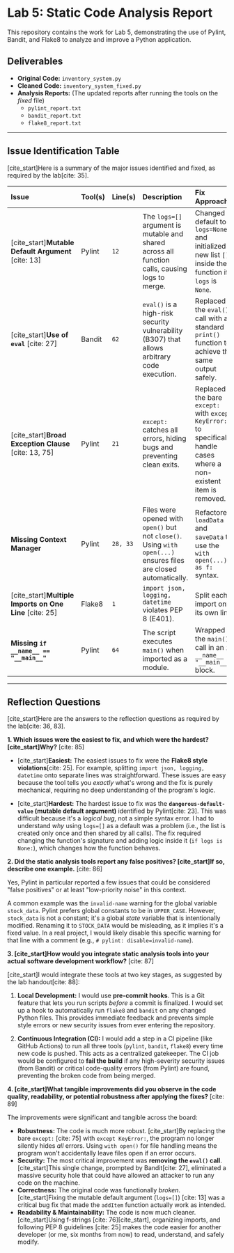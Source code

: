 # Lab 5: Static Code Analysis Report

This repository contains the work for Lab 5, demonstrating the use of Pylint, Bandit, and Flake8 to analyze and improve a Python application.

## Deliverables

* **Original Code:** `inventory_system.py`
* **Cleaned Code:** `inventory_system_fixed.py`
* **Analysis Reports:** (The updated reports after running the tools on the *fixed* file)
    * `pylint_report.txt`
    * `bandit_report.txt`
    * `flake8_report.txt`

---

## Issue Identification Table

[cite_start]Here is a summary of the major issues identified and fixed, as required by the lab[cite: 35].

| Issue | Tool(s) | Line(s) | Description | Fix Approach |
| :--- | :--- | :--- | :--- | :--- |
| [cite_start]**Mutable Default Argument** [cite: 13] | Pylint | `12` | The `logs=[]` argument is mutable and shared across all function calls, causing logs to merge. | Changed default to `logs=None` and initialized a new list `[]` inside the function if `logs` is `None`. |
| [cite_start]**Use of `eval`** [cite: 27] | Bandit | `62` | `eval()` is a high-risk security vulnerability (B307) that allows arbitrary code execution. | Replaced the `eval()` call with a standard `print()` function to achieve the same output safely. |
| [cite_start]**Broad Exception Clause** [cite: 13, 75] | Pylint | `21` | `except:` catches all errors, hiding bugs and preventing clean exits. | Replaced the bare `except:` with `except KeyError:` to specifically handle cases where a non-existent item is removed. |
| **Missing Context Manager** | Pylint | `28, 33` | Files were opened with `open()` but not `close()`. Using `with open(...)` ensures files are closed automatically. | Refactored `loadData` and `saveData` to use the `with open(...) as f:` syntax. |
| [cite_start]**Multiple Imports on One Line** [cite: 25] | Flake8 | `1` | `import json, logging, datetime` violates PEP 8 (E401). | Split each import onto its own line. |
| **Missing `if __name__ == "__main__"`** | Pylint | `64` | The script executes `main()` when imported as a module. | Wrapped the `main()` call in an `if __name__ == "__main__":` block. |

---

## Reflection Questions

[cite_start]Here are the answers to the reflection questions as required by the lab[cite: 36, 83].

**1. Which issues were the easiest to fix, and which were the hardest? [cite_start]Why?** [cite: 85]

* [cite_start]**Easiest:** The easiest issues to fix were the **Flake8 style violations**[cite: 25]. For example, splitting `import json, logging, datetime` onto separate lines was straightforward. These issues are easy because the tool tells you *exactly* what's wrong and the fix is purely mechanical, requiring no deep understanding of the program's logic.

* [cite_start]**Hardest:** The hardest issue to fix was the **`dangerous-default-value` (mutable default argument)** identified by Pylint[cite: 23]. This was difficult because it's a *logical bug*, not a simple syntax error. I had to understand *why* using `logs=[]` as a default was a problem (i.e., the list is created only once and then shared by all calls). The fix required changing the function's signature and adding logic inside it (`if logs is None:`), which changes how the function behaves.

**2. Did the static analysis tools report any false positives? [cite_start]If so, describe one example.** [cite: 86]

Yes, Pylint in particular reported a few issues that could be considered "false positives" or at least "low-priority noise" in this context.

A common example was the `invalid-name` warning for the global variable `stock_data`. Pylint prefers global constants to be in `UPPER_CASE`. However, `stock_data` is not a constant; it's a global *state* variable that is intentionally modified. Renaming it to `STOCK_DATA` would be misleading, as it implies it's a fixed value. In a real project, I would likely disable this specific warning for that line with a comment (e.g., `# pylint: disable=invalid-name`).

**3. [cite_start]How would you integrate static analysis tools into your actual software development workflow?** [cite: 87]

[cite_start]I would integrate these tools at two key stages, as suggested by the lab handout[cite: 88]:

1.  **Local Development:** I would use **pre-commit hooks**. This is a Git feature that lets you run scripts *before* a commit is finalized. I would set up a hook to automatically run `flake8` and `bandit` on any changed Python files. This provides immediate feedback and prevents simple style errors or new security issues from ever entering the repository.

2.  **Continuous Integration (CI):** I would add a step in a CI pipeline (like GitHub Actions) to run all three tools (`pylint`, `bandit`, `flake8`) every time new code is pushed. This acts as a centralized gatekeeper. The CI job would be configured to **fail the build** if any high-severity security issues (from Bandit) or critical code-quality errors (from Pylint) are found, preventing the broken code from being merged.

**4. [cite_start]What tangible improvements did you observe in the code quality, readability, or potential robustness after applying the fixes?** [cite: 89]

The improvements were significant and tangible across the board:

* **Robustness:** The code is much more robust. [cite_start]By replacing the bare `except:` [cite: 75] with `except KeyError:`, the program no longer silently hides *all* errors. Using `with open()` for file handling means the program won't accidentally leave files open if an error occurs.
* **Security:** The most critical improvement was **removing the `eval()` call**. [cite_start]This single change, prompted by Bandit[cite: 27], eliminated a massive security hole that could have allowed an attacker to run any code on the machine.
* **Correctness:** The original code was functionally *broken*. [cite_start]Fixing the mutable default argument (`logs=[]`) [cite: 13] was a critical bug fix that made the `addItem` function actually work as intended.
* **Readability & Maintainability:** The code is now much cleaner. [cite_start]Using f-strings [cite: 76][cite_start], organizing imports, and following PEP 8 guidelines [cite: 25] makes the code easier for another developer (or me, six months from now) to read, understand, and safely modify.